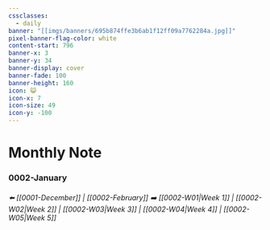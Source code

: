 ```yaml
---
cssclasses:
  - daily
banner: "[[imgs/banners/695b874ffe3b6ab1f12ff09a7762284a.jpg]]"
pixel-banner-flag-color: white
content-start: 796
banner-x: 3
banner-y: 34
banner-display: cover
banner-fade: 100
banner-height: 160
icon: 😺
icon-x: 7
icon-size: 49
icon-y: -100
---
```

# Monthly Note
### 0002-January
###### ⬅️ [[0001-December]] | [[0002-February]] ➡️ [[0002-W01|Week 1]] | [[0002-W02|Week 2]] | [[0002-W03|Week 3]] | [[0002-W04|Week 4]] | [[0002-W05|Week 5]]